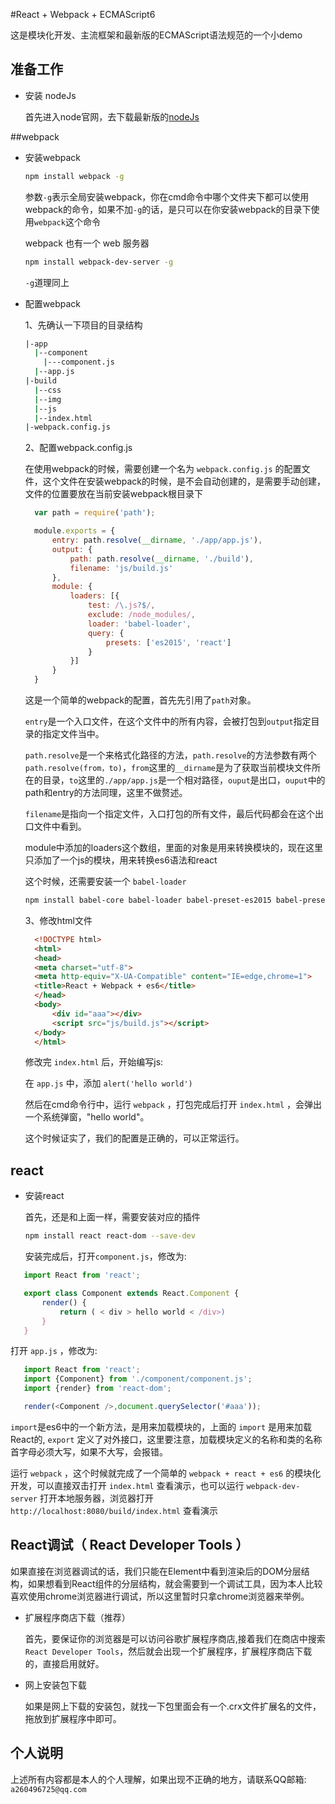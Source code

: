 #React + Webpack + ECMAScript6

这是模块化开发、主流框架和最新版的ECMAScript语法规范的一个小demo

## 准备工作

- 安装 nodeJs

  首先进入node官网，去下载最新版的[nodeJs](http://nodejs.org/)

##webpack

- 安装webpack
  ```sh
  npm install webpack -g
  ```
  参数`-g`表示全局安装webpack，你在cmd命令中哪个文件夹下都可以使用webpack的命令，如果不加`-g`的话，是只可以在你安装webpack的目录下使用`webpack`这个命令

  webpack 也有一个 web 服务器
  ```sh
  npm install webpack-dev-server -g
  ```
  `-g`道理同上

- 配置webpack

  1、先确认一下项目的目录结构

  ```sh
  |-app
    |--component
      |---component.js
    |--app.js
  |-build
    |--css
    |--img
    |--js
    |--index.html
  |-webpack.config.js
  ```

  2、配置webpack.config.js

  在使用webpack的时候，需要创建一个名为 `webpack.config.js` 的配置文件，这个文件在安装webpack的时候，是不会自动创建的，是需要手动创建，文件的位置要放在当前安装webpack根目录下

  ```js
	var path = require('path');

	module.exports = {
		entry: path.resolve(__dirname, './app/app.js'),
		output: {
			path: path.resolve(__dirname, './build'),
			filename: 'js/build.js'
		},
		module: {
			loaders: [{
				test: /\.js?$/,
				exclude: /node_modules/,
				loader: 'babel-loader',
				query: {
					presets: ['es2015', 'react']
				}
			}]
		}
	}
  ```

  这是一个简单的webpack的配置，首先先引用了`path`对象。

  `entry`是一个入口文件，在这个文件中的所有内容，会被打包到`output`指定目录的指定文件当中。

  `path.resolve`是一个来格式化路径的方法，`path.resolve`的方法参数有两个`path.resolve(from，to)`，`from`这里的`__dirname`是为了获取当前模块文件所在的目录，`to`这里的`./app/app.js`是一个相对路径，`ouput`是出口，`ouput`中的path和entry的方法同理，这里不做赘述。

  `filename`是指向一个指定文件，入口打包的所有文件，最后代码都会在这个出口文件中看到。


  module中添加的loaders这个数组，里面的对象是用来转换模块的，现在这里只添加了一个js的模块，用来转换es6语法和react

  这个时候，还需要安装一个 `babel-loader`
  ```sh
  npm install babel-core babel-loader babel-preset-es2015 babel-preset-react --save-dev
  ```

  3、修改html文件

  ```html
  	<!DOCTYPE html>
	<html>
	<head>
	<meta charset="utf-8">
	<meta http-equiv="X-UA-Compatible" content="IE=edge,chrome=1">
	<title>React + Webpack + es6</title>
	</head>
	<body>
	    <div id="aaa"></div>
	    <script src="js/build.js"></script>
	</body>
	</html>
  ```

  修改完 `index.html` 后，开始编写js:

  在 `app.js` 中，添加 `alert('hello world')`

  然后在cmd命令行中，运行 `webpack` ，打包完成后打开 `index.html` ，会弹出一个系统弹窗，"hello world"。

  这个时候证实了，我们的配置是正确的，可以正常运行。

## react

- 安装react

  首先，还是和上面一样，需要安装对应的插件
  ```sh
  npm install react react-dom --save-dev
  ```

  安装完成后，打开`component.js`，修改为:

 ```js
	import React from 'react';

	export class Component extends React.Component {
		render() {
			return ( < div > hello world < /div>)
		}
	}
 ```

 打开 `app.js` ，修改为:

 ```js
	import React from 'react';
	import {Component} from './component/component.js';
	import {render} from 'react-dom';

	render(<Component />,document.querySelector('#aaa'));
 ```


  `import`是es6中的一个新方法，是用来加载模块的，上面的 `import` 是用来加载React的, `export` 定义了对外接口，这里要注意，加载模块定义的名称和类的名称首字母必须大写，如果不大写，会报错。

  运行 `webpack` ，这个时候就完成了一个简单的 `webpack + react + es6` 的模块化开发，可以直接双击打开 `index.html` 查看演示，也可以运行 `webpack-dev-server` 打开本地服务器，浏览器打开 `http://localhost:8080/build/index.html` 查看演示

## React调试（ React Developer Tools ）

  如果直接在浏览器调试的话，我们只能在Element中看到渲染后的DOM分层结构，如果想看到React组件的分层结构，就会需要到一个调试工具，因为本人比较喜欢使用chrome浏览器进行调试，所以这里暂时只拿chrome浏览器来举例。

- 扩展程序商店下载（推荐）

  首先，要保证你的浏览器是可以访问谷歌扩展程序商店,接着我们在商店中搜索 `React Developer Tools`，然后就会出现一个扩展程序，扩展程序商店下载的，直接启用就好。

- 网上安装包下载

  如果是网上下载的安装包，就找一下包里面会有一个.crx文件扩展名的文件，拖放到扩展程序中即可。

## 个人说明

  上述所有内容都是本人的个人理解，如果出现不正确的地方，请联系QQ邮箱: `a260496725@qq.com`